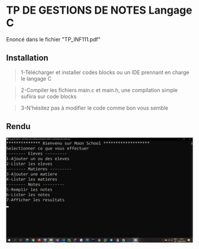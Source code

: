 # TP DE GESTIONS DE NOTES Langage C
Enoncé dans le fichier "TP_INF111.pdf"
## Installation
> 1-Télécharger et installer codes blocks ou un IDE prennant en charge le langage C

> 2-Compiler les fichiers main.c et main.h, une compilation simple sufiira sur code blocks

> 3-N'hésitez pas à modifier le code comme bon vous semble

## Rendu
![This is an image](/exemple.png)
